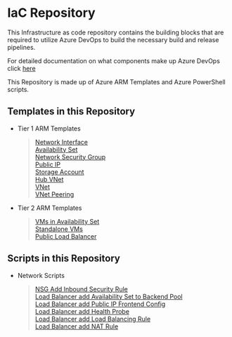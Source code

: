 # IaC Repository
This Infrastructure as code repository contains the building blocks that are required to utilize Azure DevOps to build the necessary build and release pipelines.

For detailed documentation on what components make up Azure DevOps click [here](https://docs.microsoft.com/en-us/azure/devops/?view=azure-devops)

This Repository is made up of Azure ARM Templates and Azure PowerShell scripts.

## Templates in this Repository

- Tier 1 ARM Templates
	> [Network Interface]("https://dev.azure.com/Security-Monitoring/_git/IaC_HubSpokeNetwork?path=%2FTier%201%2FNics%2FTier1.Nics%2FTier1.Nics%2FREADME.md&version=GBmaster")  
	> [Availability Set]("https://dev.azure.com/Security-Monitoring/_git/IaC_HubSpokeNetwork?path=%2FTier%201%2FAvailabiity%20Set%2FTier1.AvailabilitySet%2FREADME.md&version=GBmaster")  
	> [Network Security Group]("https://dev.azure.com/Security-Monitoring/_git/IaC_HubSpokeNetwork?path=%2FTier%201%2FNSG%2FTier1.NSG%2FTier1.NSG%2FREADME.md&version=GBmaster")  
	> [Public IP]("https://dev.azure.com/Security-Monitoring/_git/IaC_HubSpokeNetwork?path=%2FTier%201%2FPublic%20IP%2FPublicIP%2FPublicIP%2FREADME.md&version=GBmaster")  
	> [Storage Account]("https://dev.azure.com/Security-Monitoring/_git/IaC_HubSpokeNetwork?path=%2FTier%201%2FStorage%20Accounts%2FTier1.StorrageAccount%2FREADME.md&version=GBmaster")  
	> [Hub VNet]("https://dev.azure.com/Security-Monitoring/_git/IaC_HubSpokeNetwork?path=%2FTier%201%2FVNets%2FTier1.HubVNET%2FREADME.md&version=GBmaster")  
	> [VNet]("https://dev.azure.com/Security-Monitoring/_git/IaC_HubSpokeNetwork?path=%2FTier%201%2FVNets%2FTier1.VNET%2FREADME.md&version=GBmaster")  
	> [VNet Peering]("https://dev.azure.com/Security-Monitoring/_git/IaC_HubSpokeNetwork?path=%2FTier%201%2FVNets%2FTier1.VNETPeering%2FREADME.md&version=GBmaster")

- Tier 2 ARM Templates
	> [VMs in Availability Set]("https://dev.azure.com/Security-Monitoring/_git/IaC_HubSpokeNetwork?path=%2FTier%202%2FVirtual%20Machines%2FTier2.VMinAvailabilitySet%2FREADME.md&version=GBmaster")  
	> [Standalone VMs]("https://dev.azure.com/Security-Monitoring/_git/IaC_HubSpokeNetwork?path=%2FTier%202%2FVirtual%20Machines%2FTier2.VMsStandalone%2FTier2.VMsStandalone%2FREADME.md&version=GBmaster")  
	> [Public Load Balancer]("https://dev.azure.com/Security-Monitoring/_git/IaC_HubSpokeNetwork?path=%2FTier%202%2FLoad%20Balancers%2FPublic%20Load%20Balancer%2FPublic%20Load%20Balancer%2FREADME.md&version=GBmaster")  

## Scripts in this Repository  
- Network Scripts
	> [NSG Add Inbound Security Rule]("https://dev.azure.com/Security-Monitoring/_git/IaC_HubSpokeNetwork?path=%2FScripts%2Freadme_nsginboundrule.md&version=GBmaster")  
 	> [Load Balancer add Availability Set to Backend Pool]("https://dev.azure.com/Security-Monitoring/_git/IaC_HubSpokeNetwork?path=%2FScripts%2Freadme_lbAvailabilitySetBackEndPool.md&version=GBmaster")  
 	> [Load Balancer add Public IP Frontend Config]("https://dev.azure.com/Security-Monitoring/_git/IaC_HubSpokeNetwork?path=%2FScripts%2Freadme_lbaddpublicipFrontendConfig.md&version=GBmaster")  
 	> [Load Balancer add Health Probe]("https://dev.azure.com/Security-Monitoring/_git/IaC_HubSpokeNetwork?path=%2FScripts%2Freadme_lbHealthProbe.md&version=GBmaster")  
 	> [Load Balancer add Load Balancing Rule]("https://dev.azure.com/Security-Monitoring/_git/IaC_HubSpokeNetwork?path=%2FScripts%2Freadme_lbLoadBalancingRule.md&version=GBmaster")  
 	> [Load Balancer add NAT Rule]("https://dev.azure.com/Security-Monitoring/_git/IaC_HubSpokeNetwork?path=%2FScripts%2Freadme_lbNatRule.md&version=GBmaster")  
